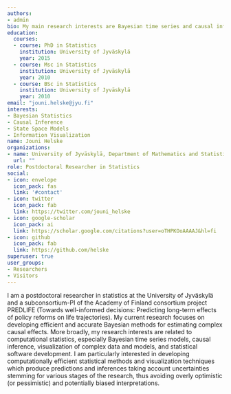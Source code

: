 ```yaml
---
authors:
- admin
bio: My main research interests are Bayesian time series and causal inference, hidden Markov and general state space models, as well as information visualization.
education:
  courses:
  - course: PhD in Statistics
    institution: University of Jyväskylä
    year: 2015
  - course: Msc in Statistics
    institution: University of Jyväskylä
    year: 2010
  - course: BSc in Statistics
    institution: University of Jyväskylä
    year: 2010
email: "jouni.helske@jyu.fi"
interests:
- Bayesian Statistics
- Causal Inference
- State Space Models
- Information Visualization
name: Jouni Helske
organizations:
- name: University of Jyväskylä, Department of Mathematics and Statistics
  url: ""
role: Postdoctoral Researcher in Statistics
social:
- icon: envelope
  icon_pack: fas
  link: '#contact'
- icon: twitter
  icon_pack: fab
  link: https://twitter.com/jouni_helske
- icon: google-scholar
  icon_pack: ai
  link: https://scholar.google.com/citations?user=oTHPKOoAAAAJ&hl=fi
- icon: github
  icon_pack: fab
  link: https://github.com/helske
superuser: true
user_groups:
- Researchers
- Visitors
---
```

I am a postdoctoral researcher in statistics at the University of Jyväskylä and a subconsortium-PI of the Academy of Finland consortium project PREDLIFE (Towards well-informed decisions: Predicting long-term effects of policy reforms on life trajectories). My current research focuses on developing efficient and accurate Bayesian methods for estimating complex causal effects. More broadly, my research interests are related to computational statistics, especially Bayesian time series models, causal inference, visualization of complex data and models, and statistical software development. I am particularly interested in developing computationally efficient statistical methods and visualization techniques which produce predictions and inferences taking account uncertainties stemming for various stages of the research, thus avoiding overly optimistic (or pessimistic) and potentially biased interpretations.

